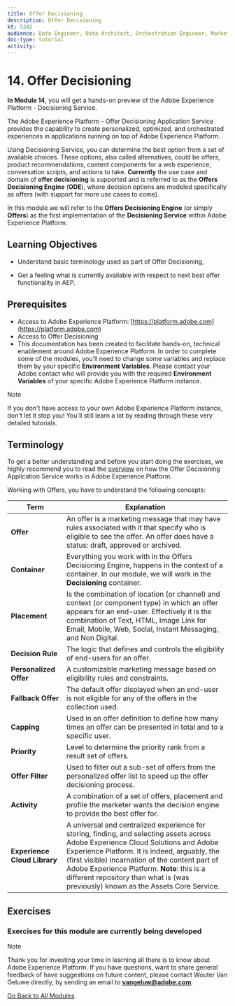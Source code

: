 ```yaml
---
title: Offer Decisioning
description: Offer Decisioning
kt: 5342
audience: Data Engineer, Data Architect, Orchestration Engineer, Marketer
doc-type: tutorial
activity: 
---
```


# 14. Offer Decisioning

**In Module 14**, you will get a hands-on preview of the Adobe Experience Platform -  Decisioning Service.

The Adobe Experience Platform - Offer Decisioning Application Service provides the capability to create personalized, optimized, and orchestrated experiences in applications running on top of Adobe Experience Platform.

Using Decisioning Service, you can determine the best option from a set of available choices. These options, also called alternatives, could be offers, product recommendations, content components for a web experience, conversation scripts, and actions to take. **Currently** the use case and domain of **offer decisioning** is supported and is referred to as the **Offers Decisioning Engine** (**ODE**), where decision options are modeled specifically as offers (with support for more use cases to come).

In this module we will refer to the **Offers Decisioning Engine** (or simply **Offers**) as the first implementation of the **Decisioning Service** within Adobe Experience Platform.

## Learning Objectives

- Understand basic terminology used as part of Offer Decisioning,

- Get a feeling what is currently available with respect to next best offer functionality in AEP.

## Prerequisites

- Access to Adobe Experience Platform: [https://platform.adobe.com](https://platform.adobe.com) 
- Access to Offer Decisioning
- This documentation has been created to facilitate hands-on, technical enablement around Adobe Experience Platform. In order to complete some of the modules, you'll need to change some variables and replace them by your specific **Environment Variables**. Please contact your Adobe contact who will provide you with the required **Environment Variables** of your specific Adobe Experience Platform instance.

>[!NOTE]
>
>If you don't have access to your own Adobe Experience Platform instance, don't let it stop you! You'll still learn a lot by reading through these very detailed tutorials.

## Terminology

To get a better understanding and before you start doing the exercises, we highly recommend you to read the [overview](https://www.adobe.io/apis/experienceplatform/home/services/decisioning-service.html#!api-specification/markdown/narrative/technical_overview/decisioning-overview/decisioning-service-overview.md) on how the Offer Decisioning Application Service works in Adobe Experience Platform.

Working with Offers, you have to understand the following concepts:

 Term | Explanation
---------|----------
**Offer** | An offer is a marketing message that may have rules associated with it that specify who is eligible to see the offer. An offer does have a status: draft, approved or archived.
**Container** | Everything you work with in the Offers Decisioning Engine, happens in the context of a container. In our module, we will work in the **Decisioning** container.
**Placement** | Is the combination of location (or channel) and context (or component type) in which an offer appears for an end-user. Effectively it is the combination of Text, HTML, Image Link for Email, Mobile, Web, Social, Instant Messaging, and Non Digital.
**Decision Rule** | The logic that defines and controls the eligibility of end-users for an offer.
**Personalized Offer** | A customizable marketing message based on eligibility rules and constraints.
**Fallback Offer** | The default offer displayed when an end-user is not eligible for any of the offers in the collection used.
**Capping** | Used in an offer definition to define how many times an offer can be presented in total and to a specific user.
**Priority** | Level to determine the priority rank from a result set of offers.
**Offer Filter** | Used to filter out a sub-set of offers from the personalized offer list to speed up the offer decisioning process.
**Activity** | A combination of a set of offers, placement and profile the marketer wants the decision engine to provide the best offer for.
**Experience Cloud Library** | A universal and centralized experience for storing, finding, and selecting assets across Adobe Experience Cloud Solutions and Adobe Experience Platform. It is indeed, arguably, the (first visible) incarnation of the content part of Adobe Experience Platform. **Note**: this is a different repository than what is (was previously) known as the Assets Core Service.

## Exercises

### **Exercises for this module are currently being developed**

>[!NOTE]
>
>Thank you for investing your time in learning all there is to know about Adobe Experience Platform. If you have questions, want to share general feedback of have suggestions on future content, please contact Wouter Van Geluwe directly, by sending an email to **vangeluw@adobe.com**.

[Go Back to All Modules](../../overview.md)

